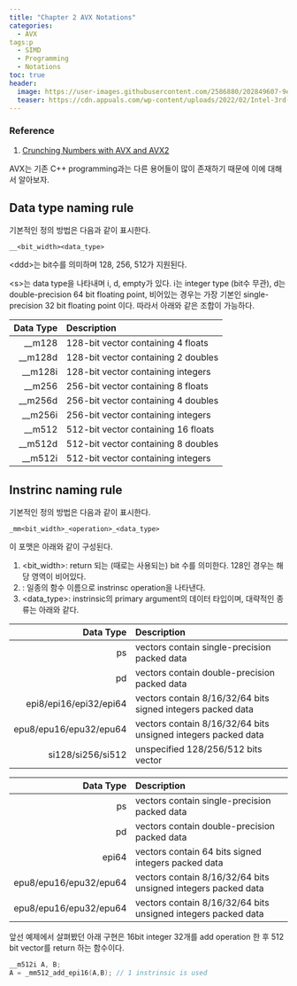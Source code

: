 ```yaml
---
title: "Chapter 2 AVX Notations"
categories:
  - AVX
tags:p
  - SIMD
  - Programming
  - Notations
toc: true
header:
  image: https://user-images.githubusercontent.com/2586880/202849607-9e44e4d8-3107-4dfa-808f-22b8100b53ba.png
  teaser: https://cdn.appuals.com/wp-content/uploads/2022/02/Intel-3rd-Gen-Xeon-Scalable-5-Custom-2060x1373-1.jpg
---
```


### Reference 
1. [Crunching Numbers with AVX and AVX2](https://www.codeproject.com/Articles/874396/Crunching-Numbers-with-AVX-and-AVX)
   
AVX는 기존 C++ programming과는 다른 용어들이 많이 존재하기 때문에 이에 대해서 알아보자. 

## Data type naming rule
기본적인 정의 방법은 다음과 같이 표시한다. 
```
__<bit_width><data_type>
```
\<ddd\>는 bit수를 의미하며 128, 256, 512가 지원된다. 

\<s\>는 data type을 나타내며 i, d, empty가 있다. 
i는 integer type (bit수 무관), d는 double-precision 64 bit floating point, 비어있는 경우는 가장 기본인 single-precision 32 bit floating point 이다.
따라서 아래와 같은 조합이 가능하다.


| Data Type	| Description |
|----------:|:-------------|
| __m128  | 128-bit vector containing 4 floats |
| __m128d | 128-bit vector containing 2 doubles |
| __m128i | 128-bit vector containing integers |
| __m256	| 256-bit vector containing 8 floats |
| __m256d | 256-bit vector containing 4 doubles​ |
| __m256i | 256-bit vector containing integers |
| __m512	| 512-bit vector containing 16 floats |
| __m512d | 512-bit vector containing 8 doubles​ |
| __m512i | 512-bit vector containing integers |


## Instrinc naming rule
기본적인 정의 방법은 다음과 같이 표시한다. 

```
_mm<bit_width>_<operation>_<data_type>
```
이 포맷은 아래와 같이 구성된다. 
1. <bit_width>: return 되는 (때로는 사용되는) bit 수를 의미한다. 128인 경우는 해당 영역이 비어있다.
3. <operation>: 일종의 함수 이름으로 instrinsc operation을 나타낸다.
4. <data_type>: instrinsic의 primary argument의 데이터 타입이며, 대략적인 종류는 아래와 같다.

| Data Type	| Description |
| ------: | :--------- |
| ps | vectors contain single-precision packed data |
| pd | vectors contain double-precision packed data |
| epi8/epi16/epi32/epi64 | vectors contain 8/16/32/64 bits signed integers packed data |
| epu8/epu16/epu32/epu64 | vectors contain 8/16/32/64 bits unsigned integers packed data |
| si128/si256/si512 | unspecified 128/256/512 bits vector |

| Data Type	| Description |
|----------:|:-------------|
| ps | vectors contain single-precision packed data |
| pd | vectors contain double-precision packed data |
| epi64 | vectors contain 64 bits signed integers packed data |
| epu8/epu16/epu32/epu64 | vectors contain 8/16/32/64 bits unsigned integers packed data |
| epu8/epu16/epu32/epu64 | vectors contain 8/16/32/64 bits unsigned integers packed data |


앞선 예제에서 살펴봤던 아래 구현은 16bit integer 32개를 add operation 한 후 512 bit vector를 return 하는 함수이다.
```cpp
__m512i A, B;
A = _mm512_add_epi16(A,B); // 1 instrinsic is used
```